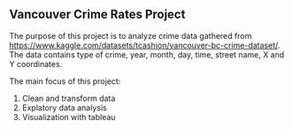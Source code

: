 ## Vancouver Crime Rates Project

The purpose of this project is to analyze crime data gathered from https://www.kaggle.com/datasets/tcashion/vancouver-bc-crime-dataset/.
The data contains type of crime, year, month, day, time, street name, X and Y coordinates.

The main focus of this project:
1. Clean and transform data
2. Explatory data analysis
3. Visualization with tableau
   
